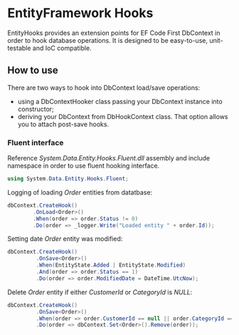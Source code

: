 EntityFramework Hooks
==============

EntityHooks provides an extension points for EF Code First DbContext in order to hook database operations.
It is designed to be easy-to-use, unit-testable and IoC compatible.

## How to use

There are two ways to hook into DbContext load/save operations: 
- using a DbContextHooker class passing your DbContext instance into constructor;
- deriving your DbContext from DbHookContext class. That option allows you to attach post-save hooks.

### Fluent interface
Reference *System.Data.Entity.Hooks.Fluent.dll* assembly and include namespace in order to use fluent hooking interface.
```csharp
using System.Data.Entity.Hooks.Fluent;
```
Logging of loading *Order* entities from datatbase:
```csharp
dbContext.CreateHook()
        .OnLoad<Order>()
        .When(order => order.Status != 0)
        .Do(order => _logger.Write("Loaded entity " + order.Id));
```
Setting date *Order* entity was modified:
```csharp
dbContext.CreateHook()
         .OnSave<Order>()
         .When(EntityState.Added | EntityState.Modified)
         .And(order => order.Status == 1)
         .Do(order => order.ModifiedDate = DateTime.UtcNow);
```
Delete *Order* entity if either *CustomerId* or *CategoryId* is *NULL*:
```csharp
dbContext.CreateHook()
         .OnSave<Order>()
         .When(order => order.CustomerId == null || order.CategoryId == null)
         .Do(order => dbContext.Set<Order>().Remove(order));
```
